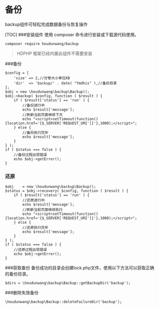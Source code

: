 # 备份
backup组件可轻松完成数据备份与恢复操作

[TOC]
###安装组件
使用 composer 命令进行安装或下载源代码使用。
```
composer require houdunwang/backup
```
> HDPHP 框架已经内置此组件不需要安装

###备份
```
$config = [
	'size' => 2,//分卷大小单位KB
	'dir'  => 'backup/' . date( "Ymdhis" ),//备份目录
];
$obj = new \houdunwang\backup\Backup();
$obj->backup( $config, function ( $result ) {
	if ( $result['status'] == 'run' ) {
		//备份进行中
		echo $result['message'];
		//刷新当前页面继续下次
		echo "<script>setTimeout(function(){location.href='{$_SERVER['REQUEST_URI']}'},1000);</script>";
	} else {
		//备份执行完毕
		echo $result['message'];
	}
} );
if ( $status === false ) {
	//备份过程出现错误
	echo $obj->getError();
}
```

### 还原
```
$obj    = new \houdunwang\backup\Backup();
$status = $obj->recovery( $config, function ( $result ) {
	if ( $result['status'] == 'run' ) {
		//还原进行中
		echo $result['message'];
		//刷新当前页面继续执行
		echo "<script>setTimeout(function(){location.href='{$_SERVER['REQUEST_URI']}'},1000);</script>";
	} else {
		//还原执行完毕
		echo $result['message'];
	}
} );
if ( $status === false ) {
	//还原过程出现错误
	echo $obj->getError();
}
```

###获取备份
备份成功的目录会创建lock.php文件，使用以下方法可以获取正确的备份目录。
```
$dirs = \houdunwang\backup\Backup::getBackupDir('backup');
```

###删除失效备份
```
\houdunwang\backup\Backup::deleteFailureDir('backup');
```